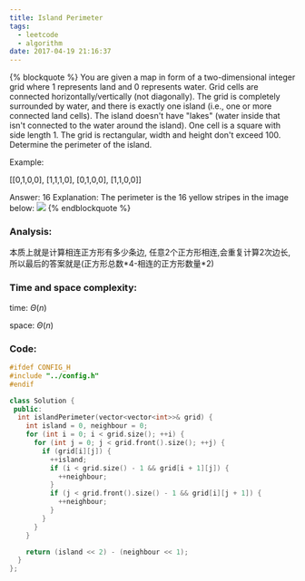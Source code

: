```yaml
---
title: Island Perimeter
tags:
  - leetcode
  - algorithm
date: 2017-04-19 21:16:37
---
```

{% blockquote %}
You are given a map in form of a two-dimensional integer grid where 1 represents land and 0 represents water. Grid cells are connected horizontally/vertically (not diagonally). The grid is completely surrounded by water, and there is exactly one island (i.e., one or more connected land cells). The island doesn't have "lakes" (water inside that isn't connected to the water around the island). One cell is a square with side length 1. The grid is rectangular, width and height don't exceed 100. Determine the perimeter of the island.

Example:

[[0,1,0,0],
 [1,1,1,0],
 [0,1,0,0],
 [1,1,0,0]]

Answer: 16
Explanation: The perimeter is the 16 yellow stripes in the image below:
![](https://leetcode.com/static/images/problemset/island.png)
{% endblockquote %}
<!-- more -->
### Analysis:
本质上就是计算相连正方形有多少条边, 任意2个正方形相连,会重复计算2次边长,
所以最后的答案就是(正方形总数\*4-相连的正方形数量\*2)
### Time and space complexity:
time: $\Theta (n)$
 
space: $\Theta (n)$
### Code:
```cpp
#ifdef CONFIG_H
#include "../config.h"
#endif

class Solution {
 public:
  int islandPerimeter(vector<vector<int>>& grid) {
    int island = 0, neighbour = 0;
    for (int i = 0; i < grid.size(); ++i) {
      for (int j = 0; j < grid.front().size(); ++j) {
        if (grid[i][j]) {
          ++island;
          if (i < grid.size() - 1 && grid[i + 1][j]) {
            ++neighbour;
          }
          if (j < grid.front().size() - 1 && grid[i][j + 1]) {
            ++neighbour;
          }
        }
      }
    }

    return (island << 2) - (neighbour << 1);
  }
};
```
